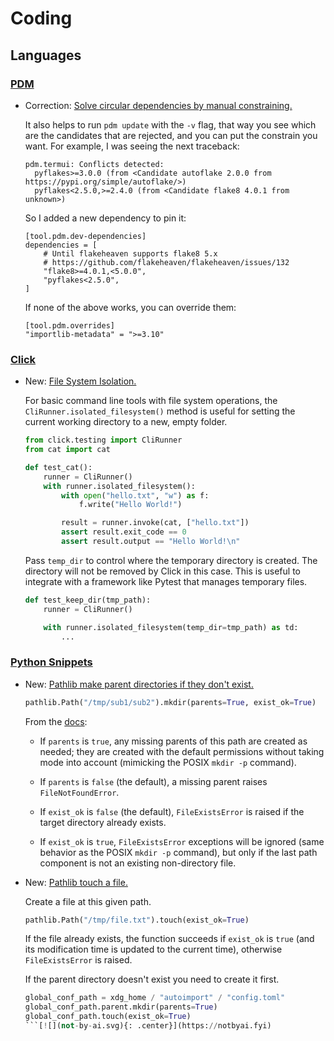 # Coding

## Languages

### [PDM](pdm.md)

* Correction: [Solve circular dependencies by manual constraining.](pdm.md#solve-circular-dependencies)

    It also helps to run `pdm update` with the `-v` flag, that way you see which are
    the candidates that are rejected, and you can put the constrain you want. For
    example, I was seeing the next traceback:
    
    ```
    pdm.termui: Conflicts detected:
      pyflakes>=3.0.0 (from <Candidate autoflake 2.0.0 from https://pypi.org/simple/autoflake/>)
      pyflakes<2.5.0,>=2.4.0 (from <Candidate flake8 4.0.1 from unknown>)
    ```
    
    So I added a new dependency to pin it:
    
    ```
    [tool.pdm.dev-dependencies]
    dependencies = [
        # Until flakeheaven supports flake8 5.x
        # https://github.com/flakeheaven/flakeheaven/issues/132
        "flake8>=4.0.1,<5.0.0",
        "pyflakes<2.5.0",
    ]
    ```
    
    If none of the above works, you can override them:
    
    ```
    [tool.pdm.overrides]
    "importlib-metadata" = ">=3.10"
    ```
    

### [Click](click.md)

* New: [File System Isolation.](click.md#file-system-isolation)

    For basic command line tools with file system operations, the
    `CliRunner.isolated_filesystem()` method is useful for setting the current
    working directory to a new, empty folder.
    
    ```python
    from click.testing import CliRunner
    from cat import cat
    
    def test_cat():
        runner = CliRunner()
        with runner.isolated_filesystem():
            with open("hello.txt", "w") as f:
                f.write("Hello World!")
    
            result = runner.invoke(cat, ["hello.txt"])
            assert result.exit_code == 0
            assert result.output == "Hello World!\n"
    ```
    
    Pass `temp_dir` to control where the temporary directory is created. The
    directory will not be removed by Click in this case. This is useful to integrate
    with a framework like Pytest that manages temporary files.
    
    ```python
    def test_keep_dir(tmp_path):
        runner = CliRunner()
    
        with runner.isolated_filesystem(temp_dir=tmp_path) as td:
            ...
    ```

### [Python Snippets](python_snippets.md)

* New: [Pathlib make parent directories if they don't exist.](python_snippets.md#pathlib-make-parent-directories-if-they-don't-exist)

    ```python
    pathlib.Path("/tmp/sub1/sub2").mkdir(parents=True, exist_ok=True)
    ```
    
    From the
    [docs](https://docs.python.org/3/library/pathlib.html#pathlib.Path.mkdir):
    
    - If `parents` is `true`, any missing parents of this path are created as
      needed; they are created with the default permissions without taking mode into
      account (mimicking the POSIX `mkdir -p` command).
    
    - If `parents` is `false` (the default), a missing parent raises
      `FileNotFoundError`.
    
    - If `exist_ok` is `false` (the default), `FileExistsError` is raised if the
      target directory already exists.
    
    - If `exist_ok` is `true`, `FileExistsError` exceptions will be ignored (same
      behavior as the POSIX `mkdir -p` command), but only if the last path component
      is not an existing non-directory file.

* New: [Pathlib touch a file.](python_snippets.md#pathlib-touch-a-file)

    Create a file at this given path.
    
    ```python
    pathlib.Path("/tmp/file.txt").touch(exist_ok=True)
    ```
    
    If the file already exists, the function succeeds if `exist_ok` is `true` (and
    its modification time is updated to the current time), otherwise
    `FileExistsError` is raised.
    
    If the parent directory doesn't exist you need to create it first.
    
    ```python
    global_conf_path = xdg_home / "autoimport" / "config.toml"
    global_conf_path.parent.mkdir(parents=True)
    global_conf_path.touch(exist_ok=True)
    ```[![](not-by-ai.svg){: .center}](https://notbyai.fyi)
